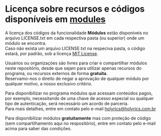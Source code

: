 # Licença sobre recursos e códigos disponíveis em [modules](https://github.com/holyrics/JSCommunity/tree/main/src/modules)

A licença dos códigos da funcionalidade **Módulos** estão disponíveis no arquivo LICENSE.txt em cada respectiva pasta (ou superior) onde um módulo se encontra.<br>
Caso não exista um arquivo LICENSE.txt na respeciva pasta, o código estará, por padrão, sob a licença [MIT License](https://github.com/holyrics/JSCommunity/tree/main/LICENSE.txt).<br>

Usuários ou organizações são livres para criar e compartilhar módulos neste repositório, desde que sejam para utilizar apenas recursos do programa, ou recursos externos de forma **gratuita**.<br>
Reservamo-nos o direito de negar a aprovação de qualquer módulo por qualquer motivo, a nosso exclusivo critério.

Para disponibilizar no programa módulos que acessam conteúdos pagos, por exemplo, necessitando de uma chave de acesso especial ou qualquer tipo de autenticação, será necessário um acordo de parceria.<br>
Para mais detalhes, entre em contato pelo e-mail [holyrics@holyrics.com.br](mailto:holyrics@holyrics.com.br?subject=JSCommunity%20-%20Modules)

Para disponibilizar módulos **gratuitamente** mas com proteção de código (sem compartilhamento aqui no respositório), entre em contato pelo e-mail acima para saber das condições.